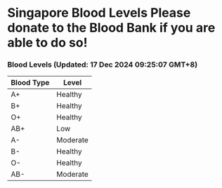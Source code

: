 Singapore Blood Levels
 Please donate to the Blood Bank if you are able to do so!
================================================================================================================================

### Blood Levels (Updated: 17 Dec 2024 09:25:07 GMT+8)
| Blood Type | Level     |
|------------|-----------|
| A+     | Healthy |
| B+     | Healthy |
| O+     | Healthy |
| AB+     | Low |
| A-     | Moderate |
| B-     | Healthy |
| O-     | Healthy |
| AB-     | Moderate |
